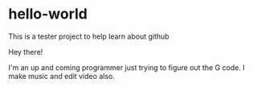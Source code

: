 # hello-world
This is a tester project to help learn about github

Hey there!

I'm an up and coming programmer just trying to figure out the G code.
I make music and edit video also.
